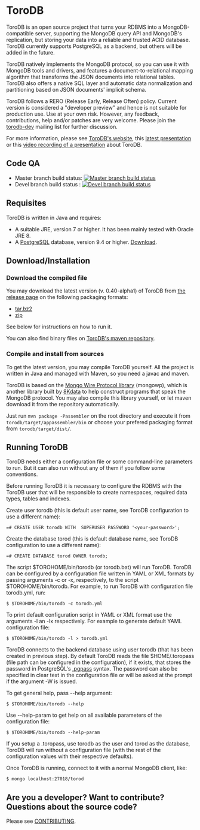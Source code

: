 # ToroDB

ToroDB is an open source project that turns your RDBMS into a
MongoDB-compatible server, supporting the MongoDB query API and
MongoDB's replication, but storing your data into a reliable and trusted
ACID database. ToroDB currently supports PostgreSQL as a backend, but
others will be added in the future.

ToroDB natively implements the MongoDB protocol, so you can use it with
MongoDB tools and drivers, and features a document-to-relational mapping
algorithm that transforms the JSON documents into relational tables.
ToroDB also offers a native SQL layer and automatic data normalization
and partitioning based on JSON documents' implicit schema.

ToroDB follows a RERO (Release Early, Release Often) policy. Current version is
considered a "developer preview" and hence is not suitable for
production use. Use at your own risk. However, any feedback,
contributions, help and/or patches are very welcome. Please join the
[torodb-dev][8] mailing list for further discussion.

For more information, please see [ToroDB's website][1], this 
[latest presentation][7] or this [video recording of a presentation][11] about 
ToroDB.


## Code QA
 * Master branch build status: [![Master branch build status](https://travis-ci.org/torodb/torodb.svg?branch=master)](https://travis-ci.org/torodb/torodb)
 * Devel branch build status :  [![Devel branch build status](https://travis-ci.org/torodb/torodb.svg?branch=devel)](https://travis-ci.org/torodb/torodb)


## Requisites

ToroDB is written in Java and requires:

* A suitable JRE, version 7 or higher. It has been mainly tested with Oracle JRE 8.
* A [PostgreSQL][2] database, version 9.4 or higher. [Download][9].


## Download/Installation

### Download the compiled file

You may download the latest version (v. 0.40-alpha1) of ToroDB from 
[the release page](https://github.com/torodb/torodb/releases/latest) on the 
following packaging formats:
 * [tar.bz2](https://github.com/torodb/torodb/releases/download/v0.40-alpha1/torodb.tar.bz2)
 * [zip](https://github.com/torodb/torodb/releases/download/v0.40-alpha1/torodb.zip)

See below for instructions on how to run it.

You can also find binary files on [ToroDB's maven repository][3].


### Compile and install from sources

To get the latest version, you may compile ToroDB yourself. All the project is written in Java and managed with Maven, so you need a javac and maven.

ToroDB is based on the [Mongo Wire Protocol library][5] (mongowp), which is another library built by [8Kdata][6] to help construct programs that speak the MongoDB protocol. You may also compile this library yourself, or let maven download it from the repository automatically.

Just run `mvn package -Passembler` on the root directory and execute it from 
`torodb/target/appassembler/bin` or choose your prefered packaging format from
`torodb/target/dist/`.


## Running ToroDB

ToroDB needs either a configuration file or some command-line parameters
to run. But it can also run without any of them if you follow some
conventions.

Before running ToroDB it is necessary to configure the RDBMS with the
ToroDB user that will be responsible to create namespaces, required data
types, tables and indexes. 

Create user torodb (this is default user name, see ToroDB configuration
to use a different name):

    =# CREATE USER torodb WITH  SUPERUSER PASSWORD '<your-password>';

Create the database torod (this is default database name, see ToroDB
configuration to use a different name):

    =# CREATE DATABASE torod OWNER torodb;

The script $TOROHOME/bin/torodb (or torodb.bat) will run ToroDB. ToroDB can be
configured by a configuration file written in YAML or XML formats by
passing arguments -c or -x, respectively, to the script
$TOROHOME/bin/torodb. For example, to run ToroDB with configuration file
torodb.yml, run:

    $ $TOROHOME/bin/torodb -c torodb.yml

To print default configuration script in YAML or XML format use the
arguments -l an -lx respectively. For example to generate default YAML
configuration file:

    $ $TOROHOME/bin/torodb -l > torodb.yml

ToroDB connects to the backend database using user torodb (that has been
created in previous step). By default ToroDB reads the file
$HOME/.toropass (file path can be configured in the configuration), if
it exists, that stores the password in PostgreSQL's [.pgpass][4] syntax. The
password can also be specified in clear text in the configuration file or
will be asked at the prompt if the argument -W is issued.

To get general help, pass --help argument:

    $ $TOROHOME/bin/torodb --help

Use --help-param to get help on all available parameters of the
configuration file:

    $ $TOROHOME/bin/torodb --help-param

If you setup a .toropass, use torodb as the user and torod as the
database, ToroDB will run without a configuration file (with the rest of
the configuration values with their respective defaults).

Once ToroDB is running, connect to it with a normal MongoDB client,
like:

    $ mongo localhost:27018/torod


## Are you a developer? Want to contribute? Questions about the source code?

Please see [CONTRIBUTING][10].


[1]: http://www.torodb.com
[2]: http://www.postgresql.org
[3]: https://oss.sonatype.org/content/groups/public/com/torodb/torodb/
[4]: http://www.postgresql.org/docs/9.4/static/libpq-pgpass.html
[5]: https://github.com/8kdata/mongowp
[6]: http://www.8kdata.com
[7]: http://www.slideshare.net/8kdata/torodb-internals-how-to-create-a-nosql-database-on-top-of-sql-55275036
[8]: https://groups.google.com/forum/#!forum/torodb-dev
[9]: http://www.postgresql.org/download/
[10]: https://github.com/torodb/torodb/blob/master/CONTRIBUTING.md
[11]: https://www.youtube.com/watch?v=C2XuOhLrblo

